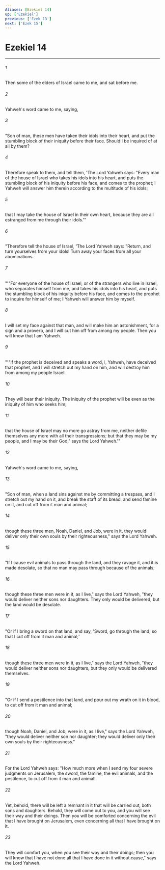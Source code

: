 ```yaml
---
Aliases: [Ezekiel 14]
up: ['Ezekiel']
previous: ['Ezek 13']
next: ['Ezek 15']
---
```

# Ezekiel 14
***





###### 1 

Then some of the elders of Israel came to me, and sat before me. 



###### 2 

Yahweh's word came to me, saying, 



###### 3 

"Son of man, these men have taken their idols into their heart, and put the stumbling block of their iniquity before their face. Should I be inquired of at all by them? 



###### 4 

Therefore speak to them, and tell them, 'The Lord Yahweh says: "Every man of the house of Israel who takes his idols into his heart, and puts the stumbling block of his iniquity before his face, and comes to the prophet; I Yahweh will answer him therein according to the multitude of his idols; 



###### 5 

that I may take the house of Israel in their own heart, because they are all estranged from me through their idols."' 



###### 6 

"Therefore tell the house of Israel, 'The Lord Yahweh says: "Return, and turn yourselves from your idols! Turn away your faces from all your abominations. 



###### 7 

"'"For everyone of the house of Israel, or of the strangers who live in Israel, who separates himself from me, and takes his idols into his heart, and puts the stumbling block of his iniquity before his face, and comes to the prophet to inquire for himself of me; I Yahweh will answer him by myself. 



###### 8 

I will set my face against that man, and will make him an astonishment, for a sign and a proverb, and I will cut him off from among my people. Then you will know that I am Yahweh. 



###### 9 

"'"If the prophet is deceived and speaks a word, I, Yahweh, have deceived that prophet, and I will stretch out my hand on him, and will destroy him from among my people Israel. 



###### 10 

They will bear their iniquity. The iniquity of the prophet will be even as the iniquity of him who seeks him; 



###### 11 

that the house of Israel may no more go astray from me, neither defile themselves any more with all their transgressions; but that they may be my people, and I may be their God," says the Lord Yahweh.'" 



###### 12 

Yahweh's word came to me, saying, 



###### 13 

"Son of man, when a land sins against me by committing a trespass, and I stretch out my hand on it, and break the staff of its bread, and send famine on it, and cut off from it man and animal; 



###### 14 

though these three men, Noah, Daniel, and Job, were in it, they would deliver only their own souls by their righteousness," says the Lord Yahweh. 



###### 15 

"If I cause evil animals to pass through the land, and they ravage it, and it is made desolate, so that no man may pass through because of the animals; 



###### 16 

though these three men were in it, as I live," says the Lord Yahweh, "they would deliver neither sons nor daughters. They only would be delivered, but the land would be desolate. 



###### 17 

"Or if I bring a sword on that land, and say, 'Sword, go through the land; so that I cut off from it man and animal;' 



###### 18 

though these three men were in it, as I live," says the Lord Yahweh, "they would deliver neither sons nor daughters, but they only would be delivered themselves. 



###### 19 

"Or if I send a pestilence into that land, and pour out my wrath on it in blood, to cut off from it man and animal; 



###### 20 

though Noah, Daniel, and Job, were in it, as I live," says the Lord Yahweh, "they would deliver neither son nor daughter; they would deliver only their own souls by their righteousness." 



###### 21 

For the Lord Yahweh says: "How much more when I send my four severe judgments on Jerusalem, the sword, the famine, the evil animals, and the pestilence, to cut off from it man and animal! 



###### 22 

Yet, behold, there will be left a remnant in it that will be carried out, both sons and daughters. Behold, they will come out to you, and you will see their way and their doings. Then you will be comforted concerning the evil that I have brought on Jerusalem, even concerning all that I have brought on it. 



###### 23 

They will comfort you, when you see their way and their doings; then you will know that I have not done all that I have done in it without cause," says the Lord Yahweh.
